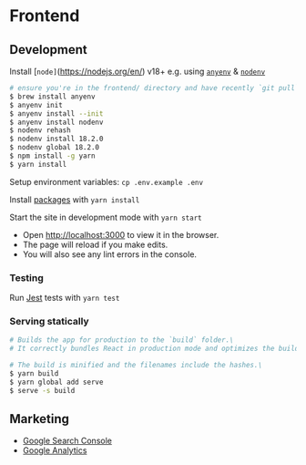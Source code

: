 # Frontend

## Development

Install [`node]`(https://nodejs.org/en/) v18+ e.g. using [`anyenv`](https://github.com/anyenv/anyenv) & [`nodenv`](https://github.com/nodenv/nodenv)

```sh
# ensure you're in the frontend/ directory and have recently `git pull`'d
$ brew install anyenv
$ anyenv init
$ anyenv install --init
$ anyenv install nodenv
$ nodenv rehash
$ nodenv install 18.2.0
$ nodenv global 18.2.0
$ npm install -g yarn
$ yarn install
```

Setup environment variables: `cp .env.example .env`

Install [packages](https://www.npmjs.com/) with `yarn install`

Start the site in development mode with `yarn start`

* Open [http://localhost:3000](http://localhost:3000) to view it in the browser.
* The page will reload if you make edits.
* You will also see any lint errors in the console.

### Testing

Run [Jest](https://jestjs.io/) tests with `yarn test`

### Serving statically

```sh
# Builds the app for production to the `build` folder.\
# It correctly bundles React in production mode and optimizes the build for the best performance.

# The build is minified and the filenames include the hashes.\
$ yarn build
$ yarn global add serve
$ serve -s build
```

## Marketing

- [Google Search Console](https://search.google.com/search-console/users?resource_id=sc-domain:amisad.com)
- [Google Analytics](https://analytics.google.com/analytics/web/?authuser=0#/p324823976/reports/intelligenthome)